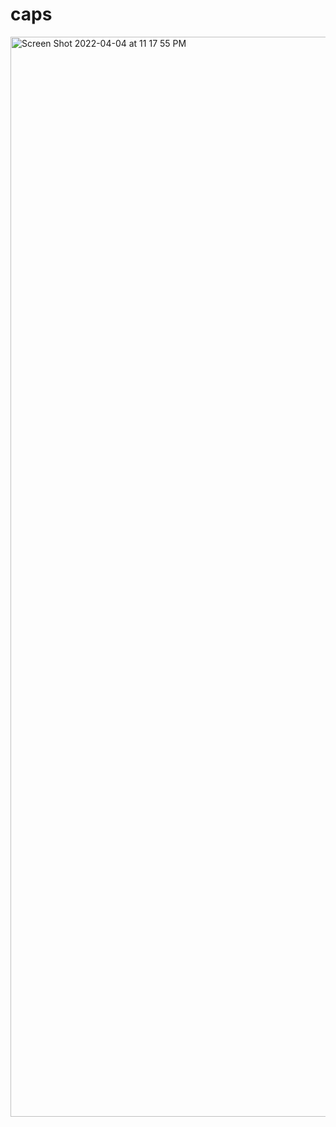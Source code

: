 # caps

<img width="1728" alt="Screen Shot 2022-04-04 at 11 17 55 PM" src="https://user-images.githubusercontent.com/91757275/161691120-b1a8fc72-611d-4a84-a631-6ef2f540846a.png">
